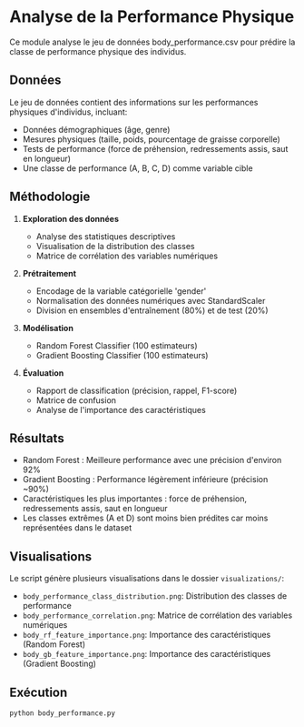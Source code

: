 # Analyse de la Performance Physique

Ce module analyse le jeu de données body_performance.csv pour prédire la classe de performance physique des individus.

## Données

Le jeu de données contient des informations sur les performances physiques d'individus, incluant:

- Données démographiques (âge, genre)
- Mesures physiques (taille, poids, pourcentage de graisse corporelle)
- Tests de performance (force de préhension, redressements assis, saut en longueur)
- Une classe de performance (A, B, C, D) comme variable cible

## Méthodologie

1. **Exploration des données**
   - Analyse des statistiques descriptives
   - Visualisation de la distribution des classes
   - Matrice de corrélation des variables numériques

2. **Prétraitement**
   - Encodage de la variable catégorielle 'gender'
   - Normalisation des données numériques avec StandardScaler
   - Division en ensembles d'entraînement (80%) et de test (20%)

3. **Modélisation**
   - Random Forest Classifier (100 estimateurs)
   - Gradient Boosting Classifier (100 estimateurs)

4. **Évaluation**
   - Rapport de classification (précision, rappel, F1-score)
   - Matrice de confusion
   - Analyse de l'importance des caractéristiques

## Résultats

- Random Forest : Meilleure performance avec une précision d'environ 92%
- Gradient Boosting : Performance légèrement inférieure (précision ~90%)
- Caractéristiques les plus importantes : force de préhension, redressements assis, saut en longueur
- Les classes extrêmes (A et D) sont moins bien prédites car moins représentées dans le dataset

## Visualisations

Le script génère plusieurs visualisations dans le dossier `visualizations/`:

- `body_performance_class_distribution.png`: Distribution des classes de performance
- `body_performance_correlation.png`: Matrice de corrélation des variables numériques
- `body_rf_feature_importance.png`: Importance des caractéristiques (Random Forest)
- `body_gb_feature_importance.png`: Importance des caractéristiques (Gradient Boosting)

## Exécution

```bash
python body_performance.py
```